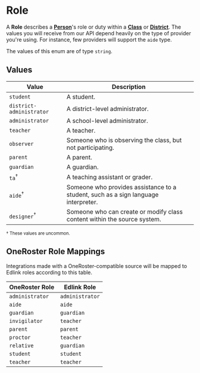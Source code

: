 # Role
A **Role** describes a **[Person](../person)**'s role or duty 
within a **[Class](../class)** or **[District](../district)**. 
The values you will receive from our API depend heavily on the type
of provider you're using. For instance, few providers will support the `aide` type.

The values of this enum are of type `string`.

## Values
| Value | Description |
| ----- | ----------- |
| `student` | A student. |
| `district-administrator` | A district-level administrator. |
| `administrator` | A school-level administrator. |
| `teacher` | A teacher. |
| `observer` | Someone who is observing the class, but not participating. |
| `parent` | A parent. |
| `guardian` | A guardian. |
| `ta`<sup>&dagger;</sup> | A teaching assistant or grader. |
| `aide`<sup>&dagger;</sup> | Someone who provides assistance to a student, such as a sign language interpreter. |
| `designer`<sup>&dagger;</sup> | Someone who can create or modify class content within the source system. |

<sup>&dagger; These values are uncommon.</sup>

## OneRoster Role Mappings
Integrations made with a OneRoster-compatible source will be mapped to Edlink roles according to this table.
 
| OneRoster Role | Edlink Role |
| -------------- | ----------- |
| `administrator` | `administrator` |
| `aide` | `aide` |
| `guardian` | `guardian` |
| `invigilator` | `teacher` |
| `parent` | `parent` |
| `proctor` | `teacher` |
| `relative` | `guardian` |
| `student` | `student` |
| `teacher` | `teacher` |